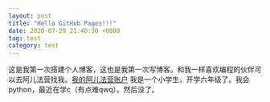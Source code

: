 ```yaml
---
layout: post
title: "Hello GitHub Pages!!!"
date: 2020-07-29 21:40:30 +0800
tag: test
category: test
---
```


这是我第一次搭建个人博客，这也是我第一次写博客。和我一样喜欢编程的伙伴可以去阿儿法营找我。[我的阿儿法营账户](https://www.aerfaying.com/Users/1076819)
我是一个小学生，开学六年级了。我会python，最近在学c（有点难qwq）。然后没了。
